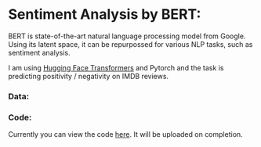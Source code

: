 # Sentiment Analysis by BERT:
BERT is state-of-the-art natural language processing model from Google. Using its latent space, it can be repurpossed for various NLP tasks, such as sentiment analysis.  

I am using [Hugging Face Transformers](https://github.com/huggingface/transformers) and Pytorch and the task is predicting positivity / negativity on IMDB reviews.

### Data:  


### Code:  
Currently you can view the code [here](https://colab.research.google.com/drive/1zaT4-IV-QdWAY5xRAiUL5-sRCUTknc8f?usp=sharing). It will be uploaded on completion.

